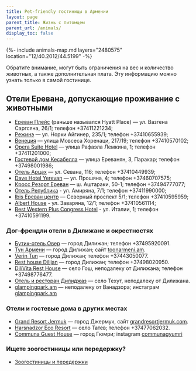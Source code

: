 ```yaml
---
title: Pet-friendly гостиницы в Армении
layout: page
parent_title: Жизнь с питомцем
parent_url: /animals/
display_toc: false
---
```


{%- include animals-map.md layers="2480575" location="12/40.2012/44.5199" -%}

Обратите внимание, могут быть ограничения на вес и количество животных, а также дополнительная плата. Эту информацию можно
узнать только в самой гостинице.

## Отели Еревана, допускающие проживание с животными

- [Ереван Плейс](https://yandex.ru/maps/org/yerevan_pleys/6494473678/) (раньше назывался Hyatt Place) — ул. Вазгена Саргсяна, 26/1; телефон +37411221234;
- [Режинэ](https://yandex.ru/maps/org/rezhine/28907706121/) — ул. Норки Айгинер, 235/1; телефон +37410655939;
- [Венеция](https://yandex.ru/maps/org/venetsiya/166723620307/) — улица Мовсеса Хоренаци, 217/19; телефон +37410570102;
- [Opera Suite Hotel](https://yandex.ru/maps/org/opera_suite_hotel/147894966895/) — улица Рафаэла Лемкина, 1; телефон +37411201000;
- [Гостевой дом Кесабелла](https://yandex.ru/maps/org/gostevoy_dom_kesabella/234786492198/) — улица Ереванян, 3, Паракар; телефон +37498001986;
- [Отель Арцах](https://yandex.ru/maps/org/otel_artsakh/223875545819/) — ул. Севана, 116; телефон +37410449939;
- [Dave Hotel Yerevan](https://yandex.ru/maps/org/dave_hotel_yerevan/198326053456/) — ул. Прошяна, 4; телефон +37460707575;
- [Кросс Резорт Ереван](https://yandex.ru/maps/org/kross_rezort_yerevan/1193096505/) — ш. Аштараки, 50-1; телефон +37494777077;
- [Отель Република](https://yandex.ru/maps/org/otel_republika_yerevan/141128342239/) - ул. Амиряна, 7/1; телефон +37411990000;
- [Ibis Ереван центр](https://yandex.ru/maps/org/ibis_yerevan_tsentr/1748657808/) — Северный проспект 5/1; телефон +37410595959;
- [Albert House](https://yandex.ru/maps/org/albert_house/224294205229/) - ул. Заваряна, 12/1; телефон +37410561114;
- [Best Western Plus Congress Hotel](https://yandex.ru/maps/org/best_western_plus_congress_hotel/1078761583/) - ул. Италии, 1; телефон +37410591199.

### Дог-френдли отели в Дилижане и окрестностях

- [Бутик-отель Овер](https://yandex.ru/maps/org/butik_otel_over/179643072999/) — город Дилижан; телефон +37495920091.
- [Тун Армени](https://yandex.ru/maps/org/tun_armeni/15945983303/) — город Дилижан; сайт [toonarmeni.am](https://www.toonarmeni.am).
- [Verin Tun](https://yandex.ru/maps/org/verin_tun/53711938211/) — город Дилижан; телефон +37443050077.
- [Rest house Dilijan](https://yandex.ru/maps/org/rest_house_dilijan/34777147882/) — город Дилижан; телефон +37498020950.
- [DiliVita Rest House](https://yandex.ru/maps/org/dilivita_rest_house/236966451280/) — село Гош, неподалеку от Дилижана; телефон +37498776477.
- [Отель и ресторан Дилиджаз](https://yandex.ru/maps/org/32685331959) — село Техут, неподалеку от Дилижана.
- [glampingpark.am](https://yandex.ru/maps/org/glamping_park/60923708256/) — неподалеку от Ванадзора; инстаграм [glampingpark.am](https://www.instagram.com/glampingpark.am/)

### Отели и гостевые дома в других местах

- [Grand Resort Jermuk](https://yandex.ru/maps/org/grand_resort_jermuk/202669564876/) — город Джермук, сайт [grandresortjermuk.com](https://www.grandresortjermuk.com/ru/).
- [Harsnadzor Eco Resort](https://yandex.ru/maps/org/harsnadzor_eco_resort/148323819074/) — село Татев; телефон +37477062032.
- [Communa Guest House](https://yandex.ru/maps/org/communa/224566142076/) — город Гюмри; instagram [communagyumri](https://www.instagram.com/communagyumri/)

### Ищете зоогостиницы или передержку?

- [Зоогостиницы и передержки](services.md#zoohotel)
